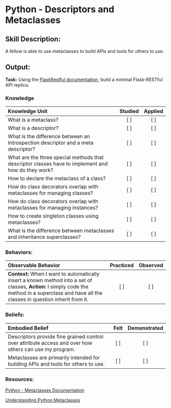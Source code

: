# Python - Descriptors and Metaclasses


## Skill Description:

A fellow is able to use metaclasses to build APIs and tools for others to use.

## Output: 

**Task:** Using the [FlaskRestful documentation](https://flask-restful.readthedocs.io/en/latest/quickstart.html), build a minimal Flask-RESTful API replica. 


### Knowledge
| Knowledge Unit   |      Studied      | Applied |
|:-------------|:------------------:|:--------:|
| What is a metaclass? | [ ] | [ ] |
| What is a descriptor? | [ ] | [ ] |
| What is the difference between an Introspection descriptor and a meta descriptor? | [ ] | [ ] | 
| What are the three special methods that descriptor classes have to implement and how do they work? | [ ] | [ ] |
| How to declare the metaclass of a class? | [ ] | [ ] |
| How do class decorators overlap with metaclasses for managing classes? | [ ] | [ ] |
| How do class decorators overlap with metaclasses for managing instances? | [ ] | [ ] |
| How to create singleton classes using metaclasses? | [ ] | [ ] |
| What is the difference between metaclasses and inheritance superclasses? | [ ] | [ ] |


### Behaviors:
| Observable Behavior   |      Practiced      | Observed |
|:-------------|:------------------:|:--------:|
| **Context:**  When I want to automatically insert a known method into a set of classes, **Action:** I simply code the method in a superclass and have all the classes in question inherit from it. | [ ] | [ ] |


### Beliefs:
| Embodied Belief   |      Felt      | Demonstrated |
|:-------------|:------------------:|:--------:|
| Descriptors provide fine grained control over attribute access and over how others can use my program.| [ ] | [ ] |
| Metaclasses are primarily intended for building APIs and tools for others to use.| [ ] | [ ] |

 
### Resources:

[Python - Metaclasses Documentation](https://docs.python.org/3/library/)

[Understanding Python Metaclasses](https://blog.ionelmc.ro/2015/02/09/understanding-python-metaclasses/)
